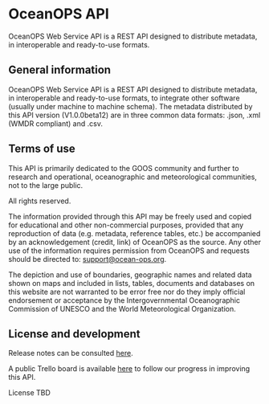 # OceanOPS API
OceanOPS Web Service API is a REST API designed to distribute metadata, in interoperable and ready-to-use formats.

## General information
OceanOPS Web Service API is a REST API designed to distribute metadata, in interoperable and ready-to-use formats, to integrate other software (usually under machine to machine schema). The metadata distributed by this API version (V1.0.0beta12) are in three common data formats: .json, .xml (WMDR compliant) and .csv.

## Terms of use
This API is primarily dedicated to the GOOS community and further to research and operational, oceanographic and meteorological communities, not to the large public.

All rights reserved.

The information provided through this API may be freely used and copied for educational and other non-commercial purposes, provided that any reproduction of data (e.g. metadata, reference tables, etc.) be accompanied by an acknowledgement (credit, link) of OceanOPS as the source. Any other use of the information requires permission from OceanOPS and requests should be directed to: support@ocean-ops.org.

The depiction and use of boundaries, geographic names and related data shown on maps and included in lists, tables, documents and databases on this website are not warranted to be error free nor do they imply official endorsement or acceptance by the Intergovernmental Oceanographic Commission of UNESCO and the World Meteorological Organization.

## License and development
Release notes can be consulted [here](https://trello.com/c/eI7YS3wp).

A public Trello board is available [here](https://trello.com/b/d5BstHHd) to follow our progress in improving this API.

License TBD
